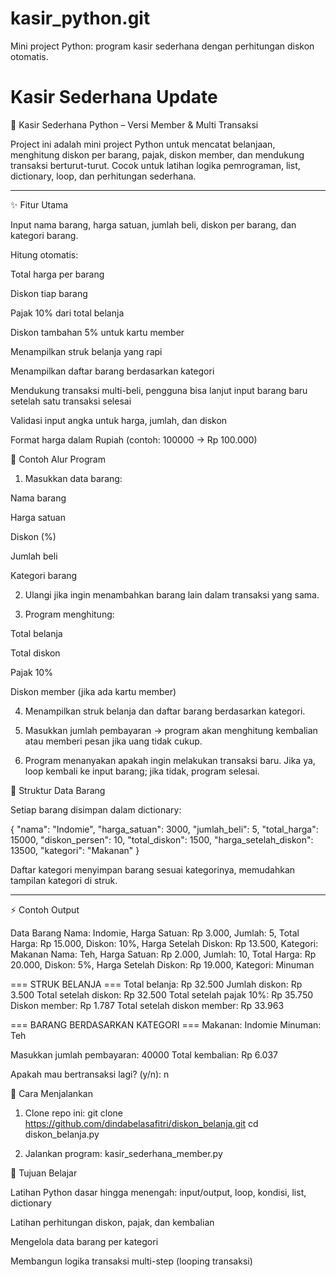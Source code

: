 # kasir_python.git
Mini project Python: program kasir sederhana dengan perhitungan diskon otomatis.

# Kasir Sederhana Update
🛒 Kasir Sederhana Python – Versi Member & Multi Transaksi

Project ini adalah mini project Python untuk mencatat belanjaan, menghitung diskon per barang, pajak, diskon member, dan mendukung transaksi berturut-turut. Cocok untuk latihan logika pemrograman, list, dictionary, loop, dan perhitungan sederhana.


---

✨ Fitur Utama

Input nama barang, harga satuan, jumlah beli, diskon per barang, dan kategori barang.

Hitung otomatis:

Total harga per barang

Diskon tiap barang

Pajak 10% dari total belanja

Diskon tambahan 5% untuk kartu member


Menampilkan struk belanja yang rapi

Menampilkan daftar barang berdasarkan kategori

Mendukung transaksi multi-beli, pengguna bisa lanjut input barang baru setelah satu transaksi selesai

Validasi input angka untuk harga, jumlah, dan diskon

Format harga dalam Rupiah (contoh: 100000 → Rp 100.000)

📝 Contoh Alur Program

1. Masukkan data barang:

Nama barang

Harga satuan

Diskon (%)

Jumlah beli

Kategori barang



2. Ulangi jika ingin menambahkan barang lain dalam transaksi yang sama.


3. Program menghitung:

Total belanja

Total diskon

Pajak 10%

Diskon member (jika ada kartu member)



4. Menampilkan struk belanja dan daftar barang berdasarkan kategori.


5. Masukkan jumlah pembayaran → program akan menghitung kembalian atau memberi pesan jika uang tidak cukup.


6. Program menanyakan apakah ingin melakukan transaksi baru. Jika ya, loop kembali ke input barang; jika tidak, program selesai.


📂 Struktur Data Barang

Setiap barang disimpan dalam dictionary:

{
  "nama": "Indomie",
  "harga_satuan": 3000,
  "jumlah_beli": 5,
  "total_harga": 15000,
  "diskon_persen": 10,
  "total_diskon": 1500,
  "harga_setelah_diskon": 13500,
  "kategori": "Makanan"
}

Daftar kategori menyimpan barang sesuai kategorinya, memudahkan tampilan kategori di struk.


---

⚡ Contoh Output

Data Barang
Nama: Indomie, Harga Satuan: Rp 3.000, Jumlah: 5, Total Harga: Rp 15.000,
Diskon: 10%, Harga Setelah Diskon: Rp 13.500, Kategori: Makanan
Nama: Teh, Harga Satuan: Rp 2.000, Jumlah: 10, Total Harga: Rp 20.000,
Diskon: 5%, Harga Setelah Diskon: Rp 19.000, Kategori: Minuman

=== STRUK BELANJA ===
Total belanja: Rp 32.500
Jumlah diskon: Rp 3.500
Total setelah diskon: Rp 32.500
Total setelah pajak 10%: Rp 35.750
Diskon member: Rp 1.787
Total setelah diskon member: Rp 33.963

=== BARANG BERDASARKAN KATEGORI ===
Makanan: Indomie
Minuman: Teh

Masukkan jumlah pembayaran: 40000
Total kembalian: Rp 6.037

Apakah mau bertransaksi lagi? (y/n): n


🚀 Cara Menjalankan

1. Clone repo ini:
git clone https://github.com/dindabelasafitri/diskon_belanja.git
cd diskon_belanja.py

2. Jalankan program:
kasir_sederhana_member.py

🎯 Tujuan Belajar

Latihan Python dasar hingga menengah: input/output, loop, kondisi, list, dictionary

Latihan perhitungan diskon, pajak, dan kembalian

Mengelola data barang per kategori

Membangun logika transaksi multi-step (looping transaksi)
